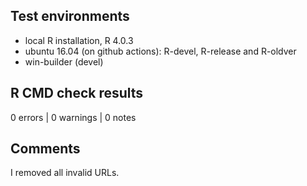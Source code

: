 ## Test environments

* local R installation, R 4.0.3
* ubuntu 16.04 (on github actions): R-devel, R-release and R-oldver
* win-builder (devel)

## R CMD check results

0 errors | 0 warnings | 0 notes

## Comments

I removed all invalid URLs.
